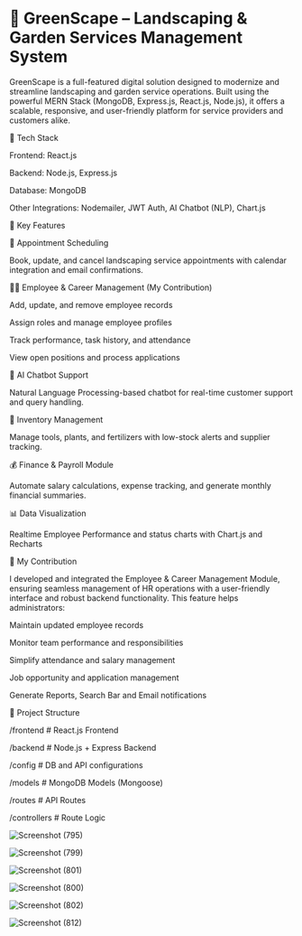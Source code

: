 # 🌿 GreenScape – Landscaping & Garden Services Management System

GreenScape is a full-featured digital solution designed to modernize and streamline landscaping and garden service operations. Built using the powerful MERN Stack (MongoDB, Express.js, React.js, Node.js), it offers a scalable, responsive, and user-friendly platform for service providers and customers alike.

🚀 Tech Stack

Frontend: React.js 

Backend: Node.js, Express.js

Database: MongoDB 

Other Integrations: Nodemailer, JWT Auth, AI Chatbot (NLP), Chart.js

🎯 Key Features

📅 Appointment Scheduling

Book, update, and cancel landscaping service appointments with calendar integration and email confirmations.

👨‍💼 Employee & Career Management (My Contribution)

Add, update, and remove employee records

Assign roles and manage employee profiles

Track performance, task history, and attendance

View open positions and process applications

🤖 AI Chatbot Support

Natural Language Processing-based chatbot for real-time customer support and query handling.

🌾 Inventory Management

Manage tools, plants, and fertilizers with low-stock alerts and supplier tracking.

💰 Finance & Payroll Module

Automate salary calculations, expense tracking, and generate monthly financial summaries.

📊 Data Visualization

Realtime Employee Performance and status charts with Chart.js and Recharts

📌 My Contribution

I developed and integrated the Employee & Career Management Module, ensuring seamless management of HR operations with a user-friendly interface and robust backend functionality. This feature helps administrators:

Maintain updated employee records

Monitor team performance and responsibilities

Simplify attendance and salary management

Job opportunity and application management 

Generate Reports, Search Bar and Email notifications


📂 Project Structure

/frontend   # React.js Frontend

/backend    # Node.js + Express Backend

/config     # DB and API configurations

/models     # MongoDB Models (Mongoose)

/routes     # API Routes

/controllers # Route Logic

 
![Screenshot (795)](https://github.com/user-attachments/assets/542a1cfa-a937-4066-bb03-114c55288f73)

![Screenshot (799)](https://github.com/user-attachments/assets/613c96f6-b88b-4b28-b8ab-9c4d4e174364)

![Screenshot (801)](https://github.com/user-attachments/assets/598a3cab-96dd-4ec1-862b-10a7e0d318bc)

![Screenshot (800)](https://github.com/user-attachments/assets/e445be1f-21a5-463c-8d04-f12b9b1c5c39)

![Screenshot (802)](https://github.com/user-attachments/assets/bfef98e4-251c-4807-9a9b-bd01264952dc)

![Screenshot (812)](https://github.com/user-attachments/assets/c29b9e5f-b102-48f6-a455-36971dae8a59)

